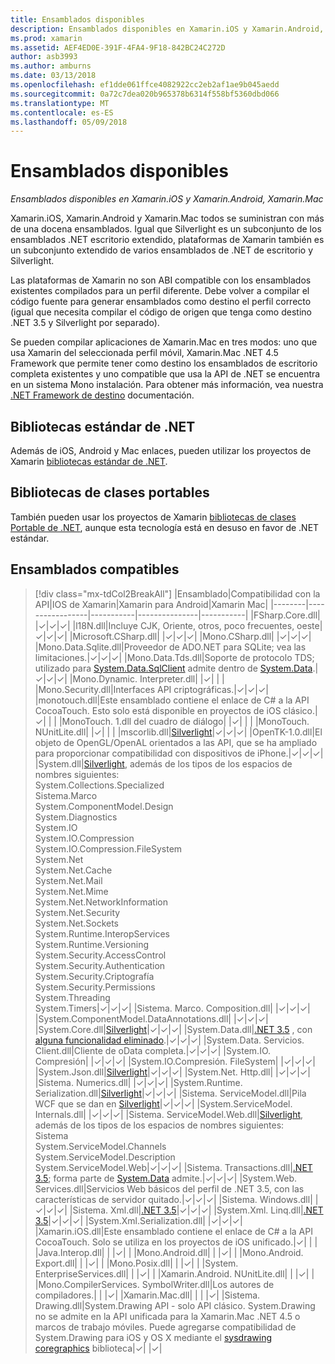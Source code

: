 ```yaml
---
title: Ensamblados disponibles
description: Ensamblados disponibles en Xamarin.iOS y Xamarin.Android, Xamarin.Mac
ms.prod: xamarin
ms.assetid: AEF4ED0E-391F-4FA4-9F18-842BC24C272D
author: asb3993
ms.author: amburns
ms.date: 03/13/2018
ms.openlocfilehash: ef1dde061ffce4082922cc2eb2af1ae9b045aedd
ms.sourcegitcommit: 0a72c7dea020b965378b6314f558bf5360dbd066
ms.translationtype: MT
ms.contentlocale: es-ES
ms.lasthandoff: 05/09/2018
---
```

# <a name="available-assemblies"></a>Ensamblados disponibles

_Ensamblados disponibles en Xamarin.iOS y Xamarin.Android, Xamarin.Mac_

Xamarin.iOS, Xamarin.Android y Xamarin.Mac todos se suministran con más de una docena ensamblados. Igual que Silverlight es un subconjunto de los ensamblados .NET escritorio extendido, plataformas de Xamarin también es un subconjunto extendido de varios ensamblados de .NET de escritorio y Silverlight.

Las plataformas de Xamarin no son ABI compatible con los ensamblados existentes compilados para un perfil diferente. Debe volver a compilar el código fuente para generar ensamblados como destino el perfil correcto (igual que necesita compilar el código de origen que tenga como destino .NET 3.5 y Silverlight por separado).

Se pueden compilar aplicaciones de Xamarin.Mac en tres modos: uno que usa Xamarin del seleccionada perfil móvil, Xamarin.Mac .NET 4.5 Framework que permite tener como destino los ensamblados de escritorio completa existentes y uno compatible que usa la API de .NET se encuentra en un sistema Mono instalación. Para obtener más información, vea nuestra [.NET Framework de destino](~/mac/platform/target-framework.md) documentación.


## <a name="net-standard-libraries"></a>Bibliotecas estándar de .NET

Además de iOS, Android y Mac enlaces, pueden utilizar los proyectos de Xamarin [bibliotecas estándar de .NET](~/cross-platform/app-fundamentals/net-standard.md).

## <a name="portable-class-libraries"></a>Bibliotecas de clases portables
 
También pueden usar los proyectos de Xamarin [bibliotecas de clases Portable de .NET](~/cross-platform/app-fundamentals/pcl.md), aunque esta tecnología está en desuso en favor de .NET estándar.

## <a name="supported-assemblies"></a>Ensamblados compatibles

> [!div class="mx-tdCol2BreakAll"]
> |Ensamblado|Compatibilidad con la API|IOS de Xamarin|Xamarin para Android|Xamarin Mac|
> |--------|-----------------|-----------|---------------|-----------|
> |FSharp.Core.dll| |✓|✓|✓|
> |l18N.dll|Incluye CJK, Oriente, otros, poco frecuentes, oeste|✓|✓|✓|
> |Microsoft.CSharp.dll| |✓|✓|✓|
> |Mono.CSharp.dll| |✓|✓|✓|
> |Mono.Data.Sqlite.dll|Proveedor de ADO.NET para SQLite; vea las limitaciones.|✓|✓|✓|
> |Mono.Data.Tds.dll|Soporte de protocolo TDS; utilizado para [System.Data.SqlClient](https://developer.xamarin.com/api/namespace/System.Data.SqlClient/) admite dentro de [System.Data](https://developer.xamarin.com/api/namespace/System.Data/).|✓|✓|✓|
> |Mono.Dynamic. &#8203;Interpreter.dll| |✓| | |
> |Mono.Security.dll|Interfaces API criptográficas.|✓|✓|✓|
> |monotouch.dll|Este ensamblado contiene el enlace de C# a la API CocoaTouch. Esto solo está disponible en proyectos de iOS clásico.|✓| | |
> |MonoTouch. &#8203;1.dll del cuadro de diálogo| |✓| | |
> |MonoTouch. &#8203;NUnitLite.dll| |✓| | |
> |mscorlib.dll|[Silverlight](https://msdn.microsoft.com/library/cc838194(VS.95).aspx)|✓|✓|✓|
> |OpenTK-1.0.dll|El objeto de OpenGL/OpenAL orientados a las API, que se ha ampliado para proporcionar compatibilidad con dispositivos de iPhone.|✓|✓|✓|
> |System.dll|[Silverlight](https://msdn.microsoft.com/library/cc838194(VS.95).aspx), además de los tipos de los espacios de nombres siguientes:<br />System.Collections.Specialized<br />Sistema. &#8203;Marco<br />System.ComponentModel.Design<br />System.Diagnostics<br />System.IO<br />System.IO.Compression<br />System.IO.Compression.FileSystem<br />System.Net<br />System.Net.Cache<br />System.Net.Mail<br />System.Net.Mime<br />System.Net. &#8203;NetworkInformation<br />System.Net.Security<br />System.Net.Sockets<br />System.Runtime. &#8203;InteropServices<br />System.Runtime.Versioning<br />System.Security. &#8203;AccessControl<br />System.Security.Authentication<br />System.Security. &#8203;Criptografía<br />System.Security.Permissions<br />System.Threading<br />System.Timers|✓|✓|✓|
> |Sistema. &#8203;Marco. &#8203;Composition.dll| |✓|✓|✓|
> |System.&#8203;ComponentModel.&#8203;DataAnnotations.dll| |✓|✓|✓|
> |System.Core.dll|[Silverlight](https://msdn.microsoft.com/library/cc838194(VS.95).aspx)|✓|✓|✓|
> |System.Data.dll|[.NET 3.5](http://msdn.microsoft.com/library/ms229335.aspx) , con [alguna funcionalidad eliminado](~/ios/data-cloud/system.data.md).|✓|✓|✓|
> |System.Data. &#8203;Servicios. &#8203;Client.dll|Cliente de oData completa.|✓|✓|✓|
> |System.IO. &#8203;Compresión| |✓|✓|✓|
> |System.IO. &#8203;Compresión. &#8203;FileSystem| |✓|✓|✓|
> |System.Json.dll|[Silverlight](http://msdn.microsoft.com/library/cc838194(VS.95).aspx)|✓|✓|✓|
> |System.Net. &#8203;Http.dll| |✓|✓|✓|
> |Sistema. &#8203;Numerics.dll| |✓|✓|✓|
> |System.Runtime. &#8203;Serialization.dll|[Silverlight](http://msdn.microsoft.com/library/cc838194(VS.95).aspx)|✓|✓|✓|
> |Sistema. &#8203;ServiceModel.dll|Pila WCF que se dan en [Silverlight](http://msdn.microsoft.com/library/cc838194(VS.95).aspx)|✓|✓|✓|
> |System.&#8203;ServiceModel.&#8203;Internals.dll| |✓|✓|✓|
> |Sistema. &#8203;ServiceModel. &#8203;Web.dll|[Silverlight](http://msdn.microsoft.com/library/cc838194(VS.95).aspx), además de los tipos de los espacios de nombres siguientes: <br />Sistema<br />System.ServiceModel.Channels<br />System.ServiceModel.Description<br />System.ServiceModel.Web|✓|✓|✓|
> |Sistema. &#8203;Transactions.dll|[.NET 3.5](http://msdn.microsoft.com/library/ms229335.aspx); forma parte de [System.Data](~/ios/data-cloud/system.data.md) admite.|✓|✓|✓|
> |System.Web. &#8203;Services.dll|Servicios Web básicos del perfil de .NET 3.5, con las características de servidor quitado.|✓|✓|✓|
> |Sistema. &#8203;Windows.dll| |✓|✓|✓|
> |Sistema. &#8203;Xml.dll|[.NET 3.5](http://msdn.microsoft.com/library/ms229335.aspx)|✓|✓|✓|
> |System.Xml. &#8203;Linq.dll|[.NET 3.5](http://msdn.microsoft.com/library/ms229335.aspx)|✓|✓|✓|
> |System.Xml.Serialization.dll| |✓|✓|✓|
> |Xamarin.iOS.dll|Este ensamblado contiene el enlace de C# a la API CocoaTouch. Solo se utiliza en los proyectos de iOS unificado.|✓| | |
> |Java.Interop.dll| | |✓| |
> |Mono.Android.dll| | |✓| |
> |Mono.Android. &#8203;Export.dll| | |✓| |
> |Mono.Posix.dll| | |✓| |
> |System.&#8203;EnterpriseServices.dll| | |✓| |
> |Xamarin.Android. &#8203;NUnitLite.dll| | |✓| |
> |Mono.CompilerServices. &#8203;SymbolWriter.dll|Los autores de compiladores.| | |✓|
> |Xamarin.Mac.dll| | | |✓|
> |Sistema. &#8203;Drawing.dll|System.Drawing API - solo API clásico. System.Drawing no se admite en la API unificada para la Xamarin.Mac .NET 4.5 o marcos de trabajo móviles. Puede agregarse compatibilidad de System.Drawing para iOS y OS X mediante el [sysdrawing coregraphics](https://github.com/mono/sysdrawing-coregraphics) biblioteca|✓| |✓|

